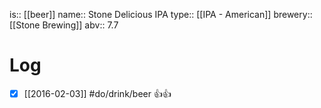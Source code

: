 is:: [[beer]]
name:: Stone Delicious IPA
type:: [[IPA - American]]
brewery:: [[Stone Brewing]]
abv:: 7.7

# Log
- [x] [[2016-02-03]] #do/drink/beer 👍👍
